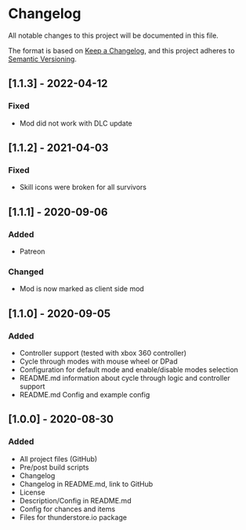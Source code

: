 # Changelog

All notable changes to this project will be documented in this file.

The format is based on [Keep a Changelog](https://keepachangelog.com/en/1.0.0/),
and this project adheres to [Semantic Versioning](https://semver.org/spec/v2.0.0.html).

## [1.1.3] - 2022-04-12
### Fixed
-  Mod did not work with DLC update

## [1.1.2] - 2021-04-03
### Fixed
-  Skill icons were broken for all survivors

## [1.1.1] - 2020-09-06
### Added
- Patreon

### Changed
- Mod is now marked as client side mod

## [1.1.0] - 2020-09-05
### Added
- Controller support (tested with xbox 360 controller)
- Cycle through modes with mouse wheel or DPad
- Configuration for default mode and enable/disable modes selection
- README.md information about cycle through logic and controller support
- README.md Config and example config

## [1.0.0] - 2020-08-30
### Added
- All project files (GitHub)
- Pre/post build scripts
- Changelog
- Changelog in README.md, link to GitHub
- License
- Description/Config in README.md
- Config for chances and items
- Files for thunderstore.io package
